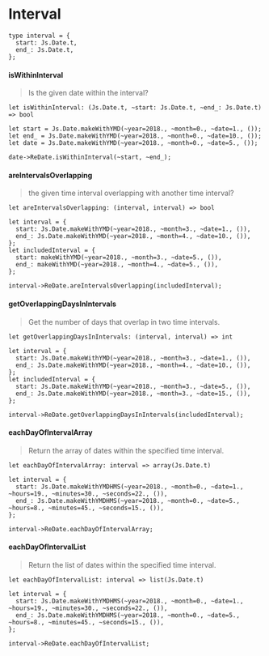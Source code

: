 # Interval

```reason
type interval = {
  start: Js.Date.t,
  end_: Js.Date.t,
};
```

#### isWithinInterval

> Is the given date within the interval?

`let isWithinInterval: (Js.Date.t, ~start: Js.Date.t, ~end_: Js.Date.t) => bool`

```reason
let start = Js.Date.makeWithYMD(~year=2018., ~month=0., ~date=1., ());
let end_ = Js.Date.makeWithYMD(~year=2018., ~month=0., ~date=10., ());
let date = Js.Date.makeWithYMD(~year=2018., ~month=0., ~date=5., ());

date->ReDate.isWithinInterval(~start, ~end_);
```

#### areIntervalsOverlapping

>  the given time interval overlapping with another time interval?

`let areIntervalsOverlapping: (interval, interval) => bool`

```reason
let interval = {
  start: Js.Date.makeWithYMD(~year=2018., ~month=3., ~date=1., ()),
  end_: Js.Date.makeWithYMD(~year=2018., ~month=4., ~date=10., ()),
};
let includedInterval = {
  start: makeWithYMD(~year=2018., ~month=3., ~date=5., ()),
  end_: makeWithYMD(~year=2018., ~month=4., ~date=5., ()),
};

interval->ReDate.areIntervalsOverlapping(includedInterval);
```

#### getOverlappingDaysInIntervals

> Get the number of days that overlap in two time intervals.

`let getOverlappingDaysInIntervals: (interval, interval) => int`

```reason
let interval = {
  start: Js.Date.makeWithYMD(~year=2018., ~month=3., ~date=1., ()),
  end_: Js.Date.makeWithYMD(~year=2018., ~month=4., ~date=10., ()),
};
let includedInterval = {
  start: Js.Date.makeWithYMD(~year=2018., ~month=3., ~date=5., ()),
  end_: Js.Date.makeWithYMD(~year=2018., ~month=3., ~date=15., ()),
};

interval->ReDate.getOverlappingDaysInIntervals(includedInterval);
```

#### eachDayOfIntervalArray

> Return the array of dates within the specified time interval.

`let eachDayOfIntervalArray: interval => array(Js.Date.t)`

```reason
let interval = {
  start: Js.Date.makeWithYMDHMS(~year=2018., ~month=0., ~date=1., ~hours=19., ~minutes=30., ~seconds=22., ()),
  end_: Js.Date.makeWithYMDHMS(~year=2018., ~month=0., ~date=5., ~hours=8., ~minutes=45., ~seconds=15., ()),
};

interval->ReDate.eachDayOfIntervalArray;
```

#### eachDayOfIntervalList

> Return the list of dates within the specified time interval.

`let eachDayOfIntervalList: interval => list(Js.Date.t)`

```reason
let interval = {
  start: Js.Date.makeWithYMDHMS(~year=2018., ~month=0., ~date=1., ~hours=19., ~minutes=30., ~seconds=22., ()),
  end_: Js.Date.makeWithYMDHMS(~year=2018., ~month=0., ~date=5., ~hours=8., ~minutes=45., ~seconds=15., ()),
};

interval->ReDate.eachDayOfIntervalList;
```